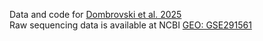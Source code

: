 Data and code for [Dombrovski et al. 2025](https://doi.org/10.1101/2024.09.04.610846)  
Raw sequencing data is available at NCBI [GEO: GSE291561](https://www.ncbi.nlm.nih.gov/geo/query/acc.cgi?acc=GSE291561)
